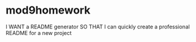 # mod9homework
I WANT a README generator SO THAT I can quickly create a professional README for a new project
